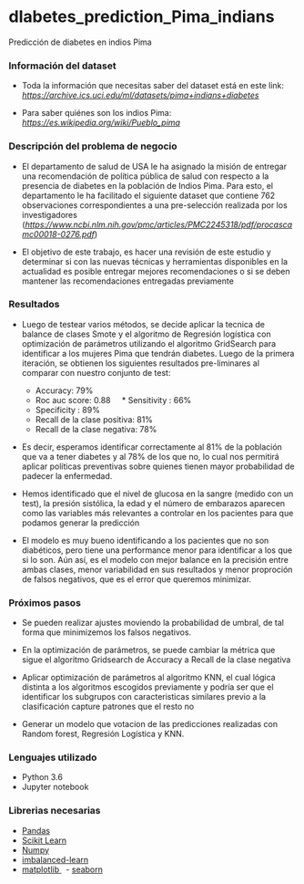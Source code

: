 # dIabetes_prediction_Pima_indians
Predicción de diabetes en indios Pima

### Información del dataset

* Toda la información que necesitas saber del dataset está en este link: 
*<https://archive.ics.uci.edu/ml/datasets/pima+indians+diabetes>*

* Para saber quiénes son los indios Pima: *<https://es.wikipedia.org/wiki/Pueblo_pima>*

### Descripción del problema de negocio

* El departamento de salud de USA le ha asignado la misión de entregar una recomendación de política pública de salud con respecto a la presencia de diabetes en la población de Indios Pima. Para esto, el departamento le ha facilitado el siguiente dataset que contiene 762 observaciones correspondientes a una pre-selección realizada por los investigadores (*<https://www.ncbi.nlm.nih.gov/pmc/articles/PMC2245318/pdf/procascamc00018-0276.pdf>*)


* El objetivo de este trabajo, es hacer una revisión de este estudio y determinar si con las nuevas técnicas y herramientas disponibles en la actualidad es posible entregar mejores recomendaciones o si se deben mantener las recomendaciones entregadas previamente


### Resultados

* Luego de testear varios métodos, se decide aplicar la tecnica de balance de clases Smote y el algoritmo de Regresión logística con optimización de parámetros utilizando el algoritmo GridSearch para identificar a los mujeres Pima que tendrán diabetes. Luego de la primera iteración, se obtienen los siguientes resultados pre-liminares al comparar con nuestro conjunto de test:

     * Accuracy: 79%
     * Roc auc score: 0.88
     * Sensitivity : 66%
     * Specificity : 89%
     * Recall de la clase positiva: 81%
     * Recall de la clase negativa: 78%


* Es decir, esperamos identificar correctamente  al 81% de la población que va a tener diabetes y al 78% de los que no, lo cual nos permitirá aplicar políticas preventivas sobre quienes tienen mayor probabilidad de padecer la enfermedad.


* Hemos identificado que el nivel de glucosa en la sangre (medido con un test), la presión sistólica, la edad y el número de embarazos aparecen como las variables más relevantes a controlar en los pacientes para que podamos generar la predicción


* El modelo es muy bueno identificando a los pacientes que no son diabéticos, pero tiene una performance menor para identificar a los que si lo son. Aún así, es el modelo con mejor balance en la precisión entre ambas clases, menor variabilidad en sus resultados y menor proproción de falsos negativos, que es el error que queremos minimizar.

### Próximos pasos

* Se pueden realizar ajustes moviendo la probabilidad de umbral, de tal forma que minimizemos los falsos negativos.

* En la optimización de parámetros, se puede cambiar la métrica que sigue el algoritmo Gridsearch de Accuracy a Recall de la clase negativa

* Aplicar optimización de parámetros al algoritmo KNN, el cual lógica distinta a los algoritmos escogidos previamente y podría ser que el identificar los subgrupos con caracteristicas similares previo a la clasificación capture patrones que el resto no

* Generar un modelo que votacion de las predicciones realizadas con Random forest, Regresión Logística y KNN.

### Lenguajes utilizado

* Python 3.6
* Jupyter notebook

### Librerias necesarias

   - [Pandas](https://pandas.pydata.org/) 
   - [Scikit Learn](http://scikit-learn.org/) 
   - [Numpy](http://www.numpy.org/) 
   - [imbalanced-learn ](https://github.com/scikit-learn-contrib/imbalanced-learn)
   - [matplotlib ](https://matplotlib.org)
   - [seaborn](https://seaborn.pydata.org)
